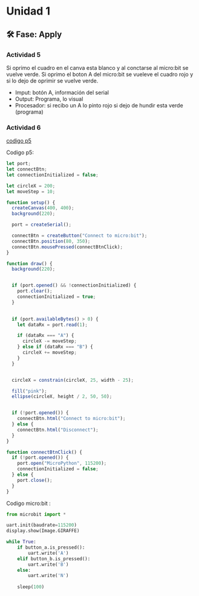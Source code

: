 # Unidad 1

## 🛠 Fase: Apply

### Actividad 5  
Si oprimo el cuadro en el canva esta blanco y al conctarse al micro:bit se vuelve verde. Si oprimo el boton A del micro:bit se vueleve el cuadro rojo y si lo dejo de oprimir se vuelve verde.  

- Imput: botón A, información del serial
- Output: Programa, lo visual
- Procesador:  si recibo un A lo pinto rojo si dejo de hundir esta verde (programa)

### Actividad 6
[codigo p5](https://editor.p5js.org/mafora12/sketches/lXU1OAV6-)  

Codigo p5:  

```javascript
let port;
let connectBtn;
let connectionInitialized = false;

let circleX = 200; 
let moveStep = 10; 

function setup() {
  createCanvas(400, 400);
  background(220);

  port = createSerial();

  connectBtn = createButton("Connect to micro:bit");
  connectBtn.position(80, 350);
  connectBtn.mousePressed(connectBtnClick);
}

function draw() {
  background(220);


  if (port.opened() && !connectionInitialized) {
    port.clear();
    connectionInitialized = true;
  }

  
  if (port.availableBytes() > 0) {
    let dataRx = port.read(1); 

    if (dataRx === "A") {
      circleX -= moveStep;
    } else if (dataRx === "B") {
      circleX += moveStep;
    }
  }


  circleX = constrain(circleX, 25, width - 25);

  fill("pink");
  ellipse(circleX, height / 2, 50, 50);


  if (!port.opened()) {
    connectBtn.html("Connect to micro:bit");
  } else {
    connectBtn.html("Disconnect");
  }
}

function connectBtnClick() {
  if (!port.opened()) {
    port.open("MicroPython", 115200);
    connectionInitialized = false;
  } else {
    port.close();
  }
}

```

Codigo micro:bit :  
```py
from microbit import *

uart.init(baudrate=115200)
display.show(Image.GIRAFFE)

while True:
    if button_a.is_pressed():
        uart.write('A')
    elif button_b.is_pressed():
        uart.write('B')
    else:
        uart.write('N')
    
    sleep(100)
```
